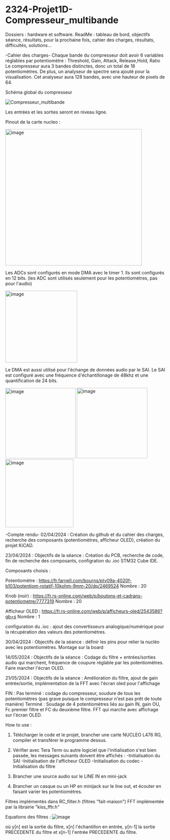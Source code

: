 # 2324-Projet1D-Compresseur_multibande
Dossiers : hardware et software. ReadMe : tableau de bord, objectifs séance, résultats, pour la prochaine fois, cahier des charges, résultats, difficultés, solutions...

-Cahier des charges-
Chaque bande du compresseur doit avoir 6 variables réglables par potentiomètre : Threshold, Gain, Attack, Release,Hold, Ratio
Le compresseur aura 3 bandes distinctes, donc un total de 18 potentiomètres.
De plus, un analyseur de spectre sera ajouté pour la visualisation.
Cet analyseur aura 128 bandes, avec une hauteur de pixels de 64.

Schéma global du compresseur

![Compresseur_multibande](https://github.com/Divertisseur/2324-Projet1D-Compresseur_multibande_Boutiche_Korchef_Diler/assets/96353461/97ba6d8a-4e32-46b3-9192-fc1ab5a3069d)

Les entrées et les sorties seront en niveau ligne.

Pinout de la carte nucleo : 

<img width="427" alt="image" src="https://github.com/Divertisseur/2324-Projet1D-Compresseur_multibande_Boutiche_Korchef_Diler/assets/96353461/1265ffaf-6c7a-4a66-9dc1-9a29857b378e">

Les ADCs sont configurés en mode DMA avec le timer 1. Ils sont configurés en 12 bits. (les ADC sont utilisés seulement pour les potentiomètres, pas pour l'audio)

<img width="225" alt="image" src="https://github.com/Divertisseur/2324-Projet1D-Compresseur_multibande_Boutiche_Korchef_Diler/assets/96353461/066c3e86-9809-43ee-afc9-6a95738f188d">

Le DMA est aussi utilisé pour l'échange de données audio par le SAI. Le SAI est configuré avec une fréquence d'échantillonage de 48khz et une quantification de 24 bits.

<img width="220" alt="image" src="https://github.com/Divertisseur/2324-Projet1D-Compresseur_multibande_Boutiche_Korchef_Diler/assets/96353461/83315647-d8bf-4bf0-8be7-eeff2a401857">

<img width="221" alt="image" src="https://github.com/Divertisseur/2324-Projet1D-Compresseur_multibande_Boutiche_Korchef_Diler/assets/96353461/91caa9d7-0a57-4b1a-84a3-577283df656e">

<img width="213" alt="image" src="https://github.com/Divertisseur/2324-Projet1D-Compresseur_multibande_Boutiche_Korchef_Diler/assets/96353461/e86a3d23-f86f-46e2-a0eb-4dd5c5a85f3d">




-Compte rendu-
02/04/2024 :
Création du github et du cahier des charges, recherche des composants (potentiomètres, afficheur OLED), création du projet KiCAD.

23/04/2024 :
Objectifs de la séance : Création du PCB, recherche de code, fin de recherche des composants, configration du .ioc STM32 Cube IDE.

Composants choisis : 

Potentiomètre : https://fr.farnell.com/bourns/ptv09a-4020f-b103/potentiom-rotatif-10kohm-9mm-20/dp/2469524
Nombre : 20

Knob (noir) : https://fr.rs-online.com/web/p/boutons-et-cadrans-potentiometre/7777319
Nombre : 20

Afficheur OLED : https://fr.rs-online.com/web/p/afficheurs-oled/2543586?gb=s
Nombre : 1

configuration du .ioc : ajout des convertisseurs analogique/numérique pour la récupération des valeurs des potentiomètres.

30/04/2024 : 
Objectifs de la séance : définir les pins pour relier la nucléo avec les potentiomètres. Montage sur la board

14/05/2024 :
Objectifs de la séance : Codage du filtre + entrées/sorties audio qui marchent, fréquence de coupure réglable par les potentiomètres. Faire marcher l'écran OLED.

21/05/2024 : 
Objectifs de la séance : Amélioration du filtre, ajout de gain entrée/sortie, implémentation de la FFT avec l'écran oled pour l'affichage


FIN : 
Pas terminé : codage du compresseur, soudure de tous les potentiomètres (pas grave puisque le compresseur n'est pas prêt de toute manière)
Terminé : Soudage de 4 potentiomètres liés au gain IN, gain OU, Fc premier filtre et FC du deuxième filtre.
FFT qui marche avec affichage sur l'écran OLED.

How to use : 
1) Télécharger le code et le projet, brancher une carte NUCLEO L476 RG, compiler et transférer le programme dessus.
2) Vérifier avec Tera Term ou autre logiciel que l'initialisation s'est bien passée, les messages suivants doivent être affichés :
   -Initialisation du SAI
   -Initialisation de l'afficheur OLED
   -Initialisation du codec
   -Initialisation du filtre
3) Brancher une source audio sur le LINE IN en mini-jack

4) Brancher un casque ou un HP en minijack sur le line out, et écouter en faisant varier les potentiomètres.

Filtres implémentés dans RC_filter.h (filtres "fait-maison")
FFT implémentée par la librairie "kiss_fftr.h"

Equations des filtres : 
![image](https://github.com/Divertisseur/2324-Projet1D-Compresseur_multibande_Boutiche_Korchef_Diler/assets/96353461/1401828b-4d7c-481d-b62c-21ff5f9fb334)

où y[n] est la sortie du filtre, x[n] l'échantillon en entrée, y[n-1] la sortie PRECEDENTE du filtre et x[n-1] l'entrée PRECEDENTE du filtre.
   
